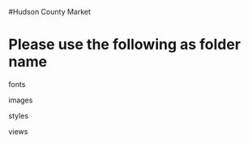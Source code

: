#Hudson County Market

Please use the following as folder name
========================================

fonts

images

styles

views
